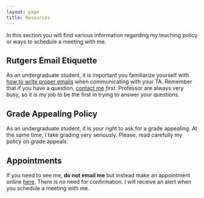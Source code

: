 ```yaml
---
layout: page
title: Resources
---
```


In this section you will find various information regarding my teaching policy or ways to schedule a meeting with me.


## Rutgers Email Etiquette
As an undergraduate student, it is important you familiarize yourself with [how to write proper emails](http://uhr.rutgers.edu/sites/default/files/userfiles/RU_Toolkit-E-mail_Etiquette.pdf) when communicating with your TA. Remember that if you have a question, [contact me](mailto:hector.bahamonde@rutgers.edu) *first*. Professor are always very busy, so it is my job to be the first in trying to answer your questions.

## Grade Appealing Policy
As an undergraduate student, it is your right to ask for a grade appealing. At the same time, I take grading very seriously. Please, read carefully my policy on grade appeals.

## Appointments
If you need to see me, **do not email me** but instead make an appointment online [here](https://calendly.com/bahamonde/officehours). There is *no* need for confirmation. I will receive an alert when you schedule a meeting with me.


